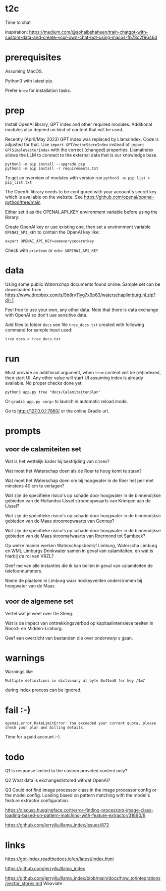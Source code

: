 # t2c

Time to chat

Inspiration: https://medium.com/@sohaibshaheen/train-chatgpt-with-custom-data-and-create-your-own-chat-bot-using-macos-fb78c2f9646d

# prerequisites

Assuming MacOS.

Python3 with latest pip.

Prefer `brew` for installation tasks.

# prep

Install OpenAI library, GPT index and other required modules. Additional modules also depend on kind of content that will be used.

Recently (April/May 2023) GPT index was replaced by LlamaIndex. Code is adjusted for that. Use `import GPTVectorStoreIndex` instead of `import GPTSimpleVectorIndex` with the correct (changed) properties. LlamaIndex allows the LLM to connect to the external data that is our knowledge base.

```
python3 -m pip install --upgrade pip
python3 -m pip install -r requirements.txt
```

To get an overview of modules with version run `python3 -m pip list > pip_list.txt`

The OpenAI library needs to be configured with your account's secret key which is available on the website. See https://github.com/openai/openai-python/tree/main

Either set it as the OPENAI_API_KEY environment variable before using the library:

Create OpenAI key or use existing one, then set a environment variable `OPENAI_API_KEY` to contain the OpenAI key like:

`export OPENAI_API_KEY=someveryseceretkey`

Check with `printenv` or `echo $OPENAI_API_KEY`

# data

Using some public *Waterschap* documents found online. Sample set can be downloaded from https://www.dropbox.com/s/9b8rv11yg7x9p63/waterschaplimburg.nl.zip?dl=1

Feel free to use your own, any other data. Note that there is data exchange with OpenAI so don't use sensitive data.

Add files to folder `docs` see file `tree_docs.txt` created with following command for sample input used:

`tree docs > tree_docs.txt`

# run

Must provide an additional argument, when `true` content will be (re)indexed, then start UI. Any other value will start UI assuming index is already available. No proper checks done yet.

`python3 app.py true "docs/Calamiteitenplan"`

Or `gradio app.py <arg>` to launch in automatic reload mode.

Go to http://127.0.0.1:7860/ or the online Gradio url.

# prompts

## voor de calamiteiten set

Wat is het wettelijk kader bij bestrijding van crises?

Wat moet het Waterschap doen als de Roer te hoog komt te staan?

Wat moet het Waterschap doen om bij hoogwater in de Roer het peil met minstens 40 cm te verlagen?

Wat zijn de specifieke risico's op schade door hoogwater in de binnendijkse gebieden van de Hollandse IJssel stroomopwaarts van Krimpen aan de IJssel?

Wat zijn de specifieke risico's op schade door hoogwater in de binnendijkse gebieden van de Maas stroomopwaarts van Gennep?

Wat zijn de specifieke risico's op schade door hoogwater in de binnendijkse gebieden van de Maas stroomafwaarts van Roermond tot Sambeek?

Op welke manier werken Waterschapsbedrijf Limburg, Waterscha Limburg en WML Limburgs Drinkwater samen in geval van calamiteiten, en wat is hierbij de rol van VRZL?

Geef me van alle instanties die ik kan bellen in geval van calamiteiten de telefoonnummers.

Noem de plaatsen in Limburg waar hockeyvelden onderstromen bij hoogwater van de Maas.



## voor de algemene set

Vertel wat je weet over De Steeg.

Wat is de impact van onttrekkingsverbod op kapitaalintensieve teelten in Noord- en Midden-Limburg.

Geef een overzicht van bestanden die over _onderwerp x_ gaan.

# warnings

Warnings like

```
Multiple definitions in dictionary at byte 0x41ea0 for key /Im7
```

during index process can be ignored.

# fail :-)

```
openai.error.RateLimitError: You exceeded your current quota, please check your plan and billing details.
```

Time for a paid account :-)

# todo

Q1
Is response limited to the custom provided content only?

Q2
What data is exchanged/stored with/at OpenAI?

Q3
Could not find image processor class in the image processor config or the model config. Loading based on pattern matching with the model's feature extractor configuration.

https://discuss.huggingface.co/t/error-finding-processors-image-class-loading-based-on-pattern-matching-with-feature-extractor/31890/9

https://github.com/jerryjliu/llama_index/issues/872

# links

https://gpt-index.readthedocs.io/en/latest/index.html

https://github.com/jerryjliu/llama_index

https://github.com/jerryjliu/llama_index/blob/main/docs/how_to/integrations/vector_stores.md Weaviate